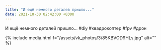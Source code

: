 ```yaml
---
title: "И ещё немного деталей пришло..."
date: 2021-10-30 02:42:00 +0300
---
```


И ещё немного деталей пришло...
#diy #квадрокоптер #fpv #дрон

{% include media.html f="/assets/vk_photos/3/85KBVOD9HLs.jpg" alt="" %}
